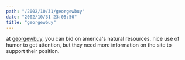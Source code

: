 ```yaml
---
path: "/2002/10/31/georgewbuy" 
date: "2002/10/31 23:05:50" 
title: "georgewbuy" 
---
```

<p>at <a href="http://www.georgewbuy.com/">georgewbuy</a>, you can bid on america's natural resources. nice use of humor to get attention, but they need more information on the site to support their position.</p>